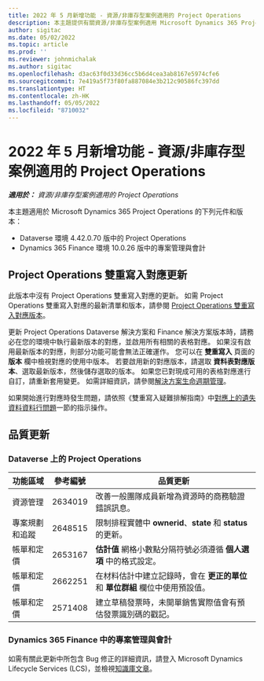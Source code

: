 ```yaml
---
title: 2022 年 5 月新增功能 - 資源/非庫存型案例適用的 Project Operations
description: 本主題提供有關資源/非庫存型案例適用 Microsoft Dynamics 365 Project Operations 2022 年 5 月發行版本中所提供之品質更新的資訊。
author: sigitac
ms.date: 05/02/2022
ms.topic: article
ms.prod: ''
ms.reviewer: johnmichalak
ms.author: sigitac
ms.openlocfilehash: d3ac63f0d33d36cc5b6d4cea3ab8167e5974cfe6
ms.sourcegitcommit: 7e419a5f73f80fa887084e3b212c90586fc397dd
ms.translationtype: HT
ms.contentlocale: zh-HK
ms.lasthandoff: 05/05/2022
ms.locfileid: "8710032"
---
```

# <a name="whats-new-may-2022---project-operations-for-resourcenon-stocked-based-scenarios"></a>2022 年 5 月新增功能 - 資源/非庫存型案例適用的 Project Operations

_**適用於：** 資源/非庫存型案例適用的 Project Operations_

本主題適用於 Microsoft Dynamics 365 Project Operations 的下列元件和版本：

- Dataverse 環境 4.42.0.70 版中的 Project Operations
- Dynamics 365 Finance 環境 10.0.26 版中的專案管理與會計

## <a name="project-operations-dual-write-maps-updates"></a>Project Operations 雙重寫入對應更新

此版本中沒有 Project Operations 雙重寫入對應的更新。 如需 Project Operations 雙重寫入對應的最新清單和版本，請參閱 [Project Operations 雙重寫入對應版本](../environment/resource-dual-write-maps.md)。

更新 Project Operations Dataverse 解決方案和 Finance 解決方案版本時，請務必在您的環境中執行最新版本的對應，並啟用所有相關的表格對應。 如果沒有啟用最新版本的對應，則部分功能可能會無法正確運作。 您可以在 **雙重寫入** 頁面的 **版本** 欄中檢視對應的使用中版本。 若要啟用新的對應版本，請選取 **資料表對應版本**、選取最新版本，然後儲存選取的版本。 如果您已對現成可用的表格對應進行自訂，請重新套用變更。 如需詳細資訊，請參閱[解決方案生命週期管理](/dynamics365/fin-ops-core/dev-itpro/data-entities/dual-write/app-lifecycle-management)。

如果開始進行對應時發生問題，請依照《雙重寫入疑難排解指南》中[對應上的遺失資料資料行問題](/dynamics365/fin-ops-core/dev-itpro/data-entities/dual-write/dual-write-troubleshooting-finops-upgrades#missing-table-columns-issue-on-maps)一節的指示操作。

## <a name="quality-updates"></a>品質更新
### <a name="project-operations-on-dataverse"></a>Dataverse 上的 Project Operations

| 功能區域 | 參考編號 | 品質更新 |
| --- | --- | --- |
| 資源管理 | 2634019 | 改善一般團隊成員新增為資源時的商務驗證錯誤訊息。 |
| 專案規劃和追蹤 | 2648515 | 限制排程實體中 **ownerid**、**state** 和 **status** 的更新。 |
| 帳單和定價 | 2653167 | **估計值** 網格小數點分隔符號必須遵循 **個人選項** 中的格式設定。 |
| 帳單和定價| 2662251 | 在材料估計中建立記錄時，會在 **更正的單位** 和 **單位群組** 欄位中使用預設值。 |
| 帳單和定價| 2571408 | 建立草稿發票時，未開單銷售實際值會有預估發票識別碼的戳記。 |

### <a name="project-management-and-accounting-in-dynamics-365-finance"></a>Dynamics 365 Finance 中的專案管理與會計

如需有關此更新中所包含 Bug 修正的詳細資訊，請登入 Microsoft Dynamics Lifecycle Services (LCS)，並檢視[知識庫文章](https://fix.lcs.dynamics.com/Issue/Details?bugId=662864)。
